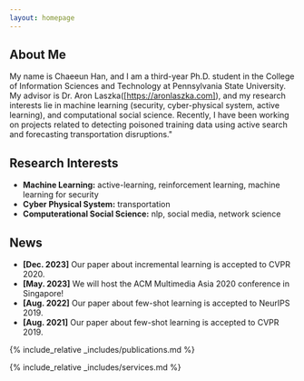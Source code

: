 ```yaml
---
layout: homepage
---
```


## About Me

My name is Chaeeun Han, and I am a third-year Ph.D. student in the College of Information Sciences and Technology at Pennsylvania State University. My advisor is Dr. Aron Laszka([https://aronlaszka.com]), and my research interests lie in machine learning (security, cyber-physical system, active learning), and computational social science. Recently, I have been working on projects related to detecting poisoned training data using active search and forecasting transportation disruptions."

## Research Interests

- **Machine Learning:** active-learning, reinforcement learning, machine learning for security
- **Cyber Physical System:** transportation
- **Computerational Social Science:** nlp, social media, network science

## News

- **[Dec. 2023]** Our paper about incremental learning is accepted to CVPR 2020.
- **[May. 2023]** We will host the ACM Multimedia Asia 2020 conference in Singapore!
- **[Aug. 2022]** Our paper about few-shot learning is accepted to NeurIPS 2019.
- **[Aug. 2021]** Our paper about few-shot learning is accepted to CVPR 2019.

{% include_relative _includes/publications.md %}

{% include_relative _includes/services.md %}
